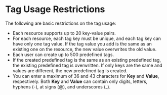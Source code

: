 # Tag Usage Restrictions<a name="EN-US_TOPIC_0142168380"></a>

The following are basic restrictions on the tag usage:

-   Each resource supports up to 20 key-value pairs.
-   For each resource, each tag key must be unique, and each tag key can have only one tag value. If the tag value you add is the same as an existing one on the resource, the new value overwrites the old value.
-   Each user can create up to 500 predefined tags.
-   If the created predefined tag is the same as an existing predefined tag, the existing predefined tag is overwritten. If only keys are the same and values are different, the new predefined tag is created.
-   You can enter a maximum of 36 and 43 characters for  **Key**  and  **Value**, respectively. Both  **Key**  and  **Value**  can contain only digits, letters, hyphens \(-\), at signs \(@\), and underscores \(\_\).

